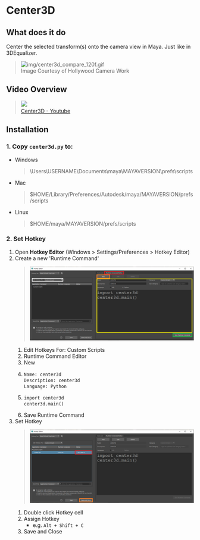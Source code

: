 # Center3D

## What does it do
Center the selected transform(s) onto the camera view in Maya. Just like in 3DEqualizer.

> ![img/center3d_compare_120f.gif](img/center3d_compare_120f.gif)<br>
> Image Courtesy of Hollywood Camera Work

## Video Overview
> [![](http://img.youtube.com/vi/ODW9kjdt-As/0.jpg)](http://www.youtube.com/watch?v=ODW9kjdt-As "") <br>
> [Center3D - Youtube](https://youtu.be/YvMR1tohqsg)


## Installation

### 1. Copy `center3d.py` to:
- Windows
    > \Users\USERNAME\Documents\maya\MAYAVERSION\prefs\scripts
- Mac
    > $HOME/Library/Preferences/Autodesk/maya/MAYAVERSION/prefs/scripts
- Linux
    > $HOME/maya/MAYAVERSION/prefs/scripts

### 2. Set Hotkey
1. Open **Hotkey Editor** (Windows > Settings/Preferences > Hotkey Editor)
1. Create a new 'Runtime Command'
    > ![img/hotkey_editor_new_runtime_command.png](img/hotkey_editor_new_runtime_command.png) <br>
    1. Edit Hotkeys For: Custom Scripts
    1. Runtime Command Editor
    1. New
    1. ```
       Name: center3d
       Description: center3d
       Language: Python
       ```
    1. ```
       import center3d
       center3d.main()
       ```
    1. Save Runtime Command
1. Set Hotkey
    > ![img/hotkey_editor_set_hotkey.png](img/hotkey_editor_set_hotkey.png) <br>
    1. Double click Hotkey cell
    1. Assign Hotkey
        - e.g. `Alt + Shift + C`
    1. Save and Close
